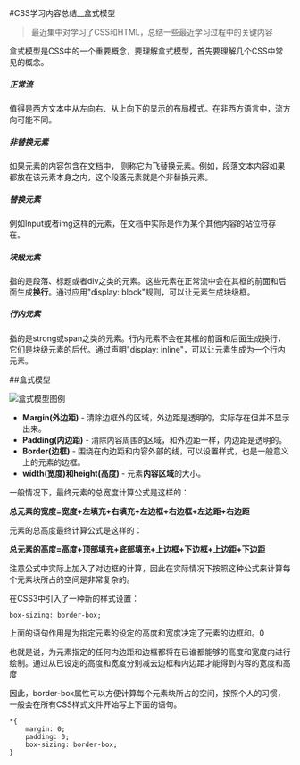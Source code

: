 #CSS学习内容总结__盒式模型

>最近集中对学习了CSS和HTML，总结一些最近学习过程中的关键内容

盒式模型是CSS中的一个重要概念，要理解盒式模型，首先要理解几个CSS中常见的概念。

##### 正常流

值得是西方文本中从左向右、从上向下的显示的布局模式。在非西方语言中，流方向可能不同。

##### 非替换元素

如果元素的内容包含在文档中， 则称它为飞替换元素。例如，段落文本内容如果都放在该元素本身之内，这个段落元素就是个非替换元素。

##### 替换元素

例如Input或者img这样的元素，在文档中实际是作为某个其他内容的站位符存在。

##### 块级元素

指的是段落、标题或者div之类的元素。这些元素在正常流中会在其框的前面和后面生成**换行**。通过应用"display: block"规则，可以让元素生成块级框。

##### 行内元素

指的是strong或span之类的元素。行内元素不会在其框的前面和后面生成换行，它们是块级元素的后代。通过声明"display: inline"，可以让元素生成为一个行内元素。

##盒式模型

![盒式模型图例](https://timgsa.baidu.com/timg?image&quality=80&size=b10000_10000&sec=1490683759&di=58c4d75f7681e745b8756a3014e9aa5b&src=http://images.cnitblog.com/blog/511616/201410/141531208736709.png)

* **Margin(外边距)** - 清除边框外的区域，外边距是透明的，实际存在但并不显示出来。
* **Padding(内边距)** - 清除内容周围的区域，和外边距一样，内边距是透明的。
* **Border(边框)** - 围绕在内边距和内容外部的线，可以设置样式，也是一般意义上的元素的边框。
* **width(宽度)和height(高度)** - 元素**内容区域**的大小。

一般情况下，最终元素的总宽度计算公式是这样的：

**总元素的宽度=宽度+左填充+右填充+左边框+右边框+左边距+右边距**

元素的总高度最终计算公式是这样的：

**总元素的高度=高度+顶部填充+底部填充+上边框+下边框+上边距+下边距**

注意公式中实际上加入了对边框的计算，因此在实际情况下按照这种公式来计算每个元素块所占的空间是非常复杂的。

在CSS3中引入了一种新的样式设置：

    box-sizing: border-box;

上面的语句作用是为指定元素的设定的高度和宽度决定了元素的边框和。0

也就是说，为元素指定的任何内边距和边框都将在已谁都能够的高度和宽度内进行绘制。通过从已设定的高度和宽度分别减去边框和内边距才能得到内容的宽度和高度

因此，border-box属性可以方便计算每个元素块所占的空间，按照个人的习惯，一般会在所有CSS样式文件开始写上下面的语句。

    *{
        margin: 0;
        padding: 0;
        box-sizing: border-box;
    }